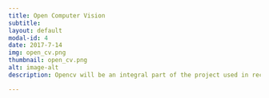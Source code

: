 ```yaml
---
title: Open Computer Vision
subtitle:
layout: default
modal-id: 4
date: 2017-7-14
img: open_cv.png
thumbnail: open_cv.png 
alt: image-alt 
description: Opencv will be an integral part of the project used in recognizing opejects under water.

---
```




